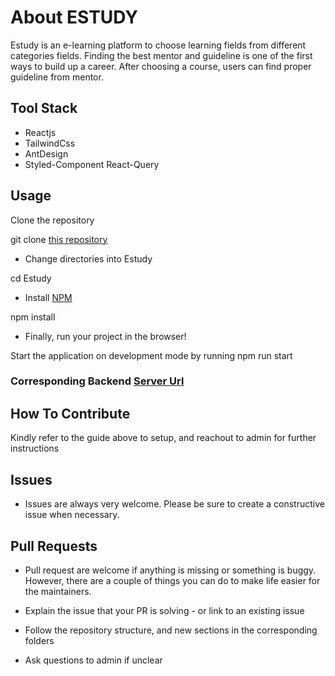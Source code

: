# About ESTUDY

Estudy is an e-learning platform to choose learning fields from different categories fields. Finding the best mentor and guideline is one of the first ways to build up a career. After choosing a course, users can find proper guideline from mentor.

## Tool Stack

-   Reactjs
-   TailwindCss
-   AntDesign
-   Styled-Component
    React-Query

## Usage

Clone the repository

git clone [this repository](https://github.com/chimobi-justice/Estudy.git)

-   Change directories into Estudy

cd Estudy

-   Install [NPM](https://nodejs.org/en/)

npm install

-   Finally, run your project in the browser!

Start the application on development mode by running npm run start

### Corresponding Backend [Server Url](https://estudy-backend.onrender.com)

## How To Contribute
Kindly refer to the guide above to setup, and reachout to admin for further instructions

## Issues
- Issues are always very welcome. Please be sure to create a constructive issue when necessary.

## Pull Requests
- Pull request are welcome if anything is missing or something is buggy. However, there are a couple of things you can do to make life easier for the maintainers.

- Explain the issue that your PR is solving - or link to an existing issue
- Follow the repository structure, and new sections in the corresponding folders
- Ask questions to admin if unclear
